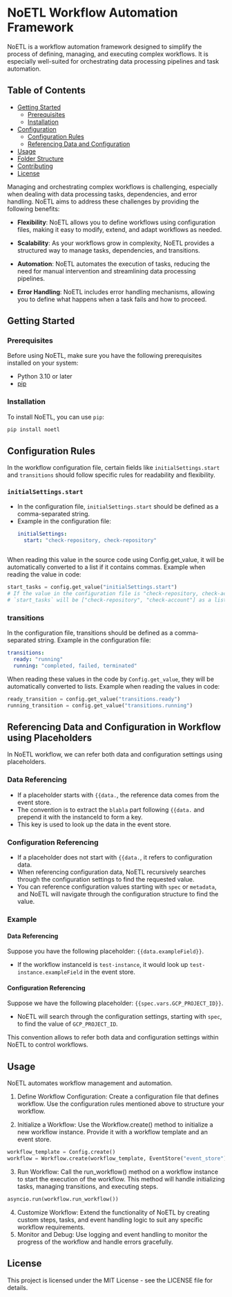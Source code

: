 # NoETL Workflow Automation Framework

NoETL is a workflow automation framework designed to simplify the process of defining, managing, and executing complex workflows. It is especially well-suited for orchestrating data processing pipelines and task automation.

## Table of Contents
- [Getting Started](#getting-started)
  - [Prerequisites](#prerequisites)
  - [Installation](#installation)
- [Configuration](#configuration)
  - [Configuration Rules](#configuration-rules)
  - [Referencing Data and Configuration](#referencing-data-and-configuration)
- [Usage](#usage)
- [Folder Structure](#folder-structure)
- [Contributing](#contributing)
- [License](#license)

Managing and orchestrating complex workflows is challenging, especially when dealing with data processing tasks, dependencies, and error handling. NoETL aims to address these challenges by providing the following benefits:

- **Flexibility**: NoETL allows you to define workflows using configuration files, making it easy to modify, extend, and adapt workflows as needed.

- **Scalability**: As your workflows grow in complexity, NoETL provides a structured way to manage tasks, dependencies, and transitions.

- **Automation**: NoETL automates the execution of tasks, reducing the need for manual intervention and streamlining data processing pipelines.

- **Error Handling**: NoETL includes error handling mechanisms, allowing you to define what happens when a task fails and how to proceed.

## Getting Started

### Prerequisites

Before using NoETL, make sure you have the following prerequisites installed on your system:

- Python 3.10 or later
- [pip](https://pip.pypa.io/en/stable/installation/)

### Installation

To install NoETL, you can use `pip`:

```bash
pip install noetl
```

## Configuration Rules

In the workflow configuration file, certain fields like `initialSettings.start` and `transitions` should follow specific rules for readability and flexibility.

### `initialSettings.start`

- In the configuration file, `initialSettings.start` should be defined as a comma-separated string.
- Example in the configuration file:
  ```yaml
  initialSettings:
    start: "check-repository, check-repository"
 
When reading this value in the source code using Config.get_value, it will be automatically converted to a list if it contains commas.
Example when reading the value in code:

```python
start_tasks = config.get_value("initialSettings.start")
# If the value in the configuration file is "check-repository, check-account",
# `start_tasks` will be ["check-repository", "check-account"] as a list.
```

### transitions
In the configuration file, transitions should be defined as a comma-separated string.
Example in the configuration file:
```yaml
transitions:
  ready: "running"
  running: "completed, failed, terminated"
```

When reading these values in the code by `Config.get_value`, they will be automatically converted to lists.
Example when reading the values in code:
```python
ready_transition = config.get_value("transitions.ready")
running_transition = config.get_value("transitions.running")
```

## Referencing Data and Configuration in Workflow using Placeholders

In NoETL workflow, we can refer both data and configuration settings using placeholders.

### Data Referencing

- If a placeholder starts with `{{data.`, the reference data comes from the event store.
- The convention is to extract the `blabla` part following `{{data.` and prepend it with the instanceId to form a key.
- This key is used to look up the data in the event store.

### Configuration Referencing

- If a placeholder does not start with `{{data.`, it refers to configuration data.
- When referencing configuration data, NoETL recursively searches through the configuration settings to find the requested value.
- You can reference configuration values starting with `spec` or `metadata`, and NoETL will navigate through the configuration structure to find the value.

### Example

#### Data Referencing
Suppose you have the following placeholder: `{{data.exampleField}}`.

- If the workflow instanceId is `test-instance`, it would look up `test-instance.exampleField` in the event store.

#### Configuration Referencing
Suppose we have the following placeholder: `{{spec.vars.GCP_PROJECT_ID}}`.

- NoETL will search through the configuration settings, starting with `spec`, to find the value of `GCP_PROJECT_ID`.

This convention allows to refer both data and configuration settings within NoETL to control workflows.

## Usage
NoETL automates workflow management and automation. 

1. Define Workflow Configuration: Create a configuration file that defines workflow. Use the configuration rules mentioned above to structure your workflow.

2. Initialize a Workflow: Use the Workflow.create() method to initialize a new workflow instance. Provide it with a workflow template and an event store.

```python
workflow_template = Config.create()
workflow = Workflow.create(workflow_template, EventStore("event_store"))
```

3. Run Workflow: Call the run_workflow() method on a workflow instance to start the execution of the workflow. This method will handle initializing tasks, managing transitions, and executing steps.
```python
asyncio.run(workflow.run_workflow())
```
4. Customize Workflow: Extend the functionality of NoETL by creating custom steps, tasks, and event handling logic to suit any specific workflow requirements.
5. Monitor and Debug: Use logging and event handling to monitor the progress of the workflow and handle errors gracefully.

## License
This project is licensed under the MIT License - see the LICENSE file for details.
